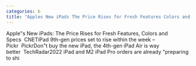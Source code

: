 ```yaml
---
categories: b
title: "Apples New iPads The Price Rises for Fresh Features Colors and Specs  CNET"
---
```

Apple"s New iPads: The Price Rises for Fresh Features, Colors and Specs&nbsp;&nbsp;CNETiPad 9th-gen prices set to rise within the week – Pickr&nbsp;&nbsp;PickrDon"t buy the new iPad, the 4th-gen iPad Air is way better&nbsp;&nbsp;TechRadar2022 iPad and M2 iPad Pro orders are already "preparing to shi